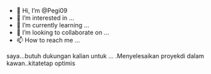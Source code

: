- 👋 Hi, I’m @Pegi09
- 👀 I’m interested in ...
- 🌱 I’m currently learning ...
- 💞️ I’m looking to collaborate on ...
- 📫 How to reach me ...

<!---
Pegi09/Pegi09 is a ✨ special ✨ repository because its `README.md` (this file) appears on your GitHub profile.
You can click the Preview link to take a look at your changes.
--->
saya...butuh dukungan kalian untuk ...
.Menyelesaikan proyekdi dalam kawan..kitatetap optimis 
